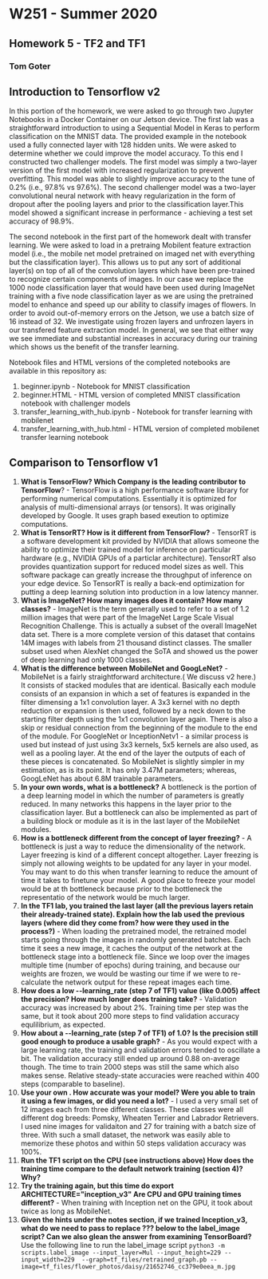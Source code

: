 # W251 - Summer 2020
## Homework 5 - TF2 and TF1
### Tom Goter

## Introduction to Tensorflow v2
In this portion of the homework, we were asked to go through two Jupyter Notebooks in a Docker Container on our Jetson device. The first lab was a straightforward introduction to using a Sequential Model in Keras to perform classification on the MNIST data. The provided example in the notebook used a fully connected layer with 128 hidden units.  We were asked to determine whether we could improve the model accuracy. To this end I constructed two challenger models. The first model was simply a two-layer version of the first model with increased regularization to prevent overfitting. This model was able to slightly improve accuracy to the tune of 0.2% (i.e., 97.8% vs 97.6%). The second challenger model was a two-layer convolutional neural network with heavy regularization in the form of dropout after the pooling layers and prior to the classification layer.This model showed a significant increase in performance - achieving a test set accuracy of 98.9%.

The second notebook in the first part of the homework dealt with transfer learning. We were asked to load in a pretraing Mobilent feature extraction model (i.e., the mobile net model pretrained on imaged net with everything but the classification layer). This allows us to put any sort of additional layer(s) on top of all of the convolution layers which have been pre-trained to recognize certain components of images. In our case we replace the 1000 node classification layer that would have been used during ImageNet training with a five node classification layer as we are using the pretrained model to enhance and speed up our ability to classify images of flowers. In order to avoid out-of-memory errors on the Jetson, we use a batch size of 16 instead of 32. We investigate using frozen layers and unfrozen layers in our transfered feature extraction model. In general, we see that either way we see immediate and substantial increases in accuracy during our training which shows us the benefit of the transfer learning.

Notebook files and HTML versions of the completed notebooks are available in this repository as:  
1. beginner.ipynb - Notebook for MNIST classification  
2. beginner.HTML - HTML version of completed MNIST classification notebook with challenger models  
3. transfer_learning_with_hub.ipynb - Notebook for transfer learning with mobilenet  
4. transfer_learning_with_hub.html - HTML version of completed mobilenet transfer learning notebook  

## Comparison to Tensorflow v1
1. **What is TensorFlow? Which Company is the leading contributor to TensorFlow**? - TensorFlow is a high performance software library for performing numerical computations. Essentially it is optimized for analysis of multi-dimensional arrays (or tensors). It was originally developed by Google. It uses graph based exeution to optimize computations.
2. **What is TensorRT? How is it different from TensorFlow?**  - TensorRT is a software development kit provided by NVIDIA that allows someone the ability to optimize their trained model for inference on particular hardware (e.g., NVIDIA GPUs of a particlar architecture). TensorRT also provides quantization support for reduced model sizes as well. This software package can greatly increase the throughput of inference on your edge device. So TensorRT is really a back-end optimization for putting a deep learning solution into production in a low latency manner.  
3. **What is ImageNet? How many images does it contain? How many classes?** - ImageNet is the term generally used to refer to a set of 1.2 million images that were part of the ImageNet Large Scale Visual Recognition Challenge. This is actually a subset of the overall ImageNet data set. There is a more complete version of this dataset that contains 14M images with labels from 21 thousand distinct classes. The smaller subset used when AlexNet changed the SoTA and showed us the power of deep learning had only 1000 classes.  
4. **What is the difference between MobileNet and GoogLeNet?** - MobileNet is a fairly straightforward architecture.( We discuss v2 here.) It consists of stacked modules that are identical. Basically each module consists of an expansion in which a set of features is expanded in the filter dimensing a 1x1 convolution layer. A 3x3 kernel with no depth reduction or expansion is then used, followed by a neck down to the starting filter depth using the 1x1 convolution layer again. There is also a skip or residual connection from the beginning of the module to the end of the module. For GoogleNet or InceptionNetv1 - a similar process is used but instead of just using 3x3 kernels, 5x5 kernels are also used, as well as a pooling layer. At the end of the layer the outputs of each of these pieces is concatenated. So MobileNet is slightly simpler in my estimation, as is its point. It has only 3.47M parameters; whereas, GoogLeNet has about 6.8M trainable parameters.  
5. **In your own words, what is a bottleneck?** A bottleneck is the portion of a deep learning model in which the number of parameters is greatly reduced. In many networks this happens in the layer prior to the classification layer. But a bottleneck can also be implemented as part of a building block or module as it is in the last layer of the MobileNet modules. 
6. **How is a bottleneck different from the concept of layer freezing?** - A bottleneck is just a way to reduce the dimensionality of the network. Layer freezing is kind of a different concept altogether. Layer freezing is simply not allowing weights to be updated for any layer in your model. You may want to do this when transfer learning to reduce the amount of time it takes to finetune your model. A good place to freeze your model would be at th bottleneck because prior to the bottleneck the representatio of the network would be much larger.  
7. **In the TF1 lab, you trained the last layer (all the previous layers retain their already-trained state). Explain how the lab used the previous layers (where did they come from? how were they used in the process?)** - When loading the pretrained model, the retrained model starts going through the images in randomly generated batches. Each time it sees a new image, it caches the output of the network at the bottleneck stage into a bottleneck file. Since we loop over the images multiple time (number of epochs) during training, and because our weights are frozen, we would be wasting our time if we were to re-calculate the network output for these repeat images each time.  
8. **How does a low --learning_rate (step 7 of TF1) value (like 0.005) affect the precision? How much longer does training take?** - Validation accuracy was increased by about 2%. Training time per step was the same, but it took about 200 more steps to find validation accuracy equlilibrium, as expected.  
9. **How about a --learning_rate (step 7 of TF1) of 1.0? Is the precision still good enough to produce a usable graph?** - As you would expect with a large learning rate, the training and validation errors tended to oscillate a bit. The validation accuracy still ended up around 0.88 on-average though. The time to train 2000 steps was still the same which also makes sense. Relative steady-state accuracies were reached within 400 steps (comparable to baseline).
10. **Use your own . How accurate was your model? Were you able to train it using a few images, or did you need a lot?** - I used a very small set of 12 images each from three different classes. These classes were all different dog breeds: Pomsky, Wheaten Terrier and Labrador Retrievers. I used nine images for validaiton and 27 for training with a batch size of three. With such a small dataset, the network was easily able to memorize these photos and within 50 steps validation accuracy was 100%.
11. **Run the TF1 script on the CPU (see instructions above) How does the training time compare to the default network training (section 4)? Why?** 
12. **Try the training again, but this time do export ARCHITECTURE="inception_v3" Are CPU and GPU training times different?** - When training with Inception net on the GPU, it took about twice as long as MobileNet.
13. **Given the hints under the notes section, if we trained Inception_v3, what do we need to pass to replace ??? below to the label_image script? Can we also glean the answer from examining TensorBoard?** Use the following line to run the label_image script `python3 -m scripts.label_image --input_layer=Mul --input_height=229 --input_width=229  --graph=tf_files/retrained_graph.pb --image=tf_files/flower_photos/daisy/21652746_cc379e0eea_m.jpg`
